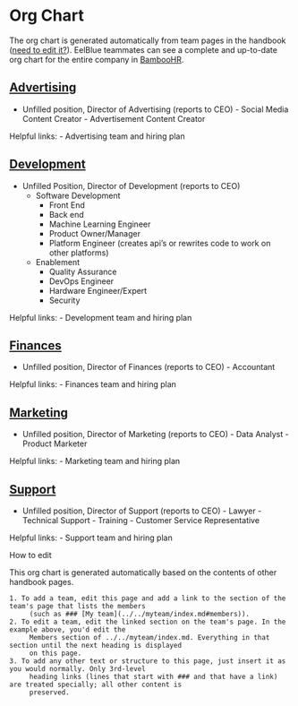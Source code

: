 # Org Chart

The org chart is generated automatically from team pages in the handbook ([need to edit it?]()). EelBlue teammates can see a complete and up-to-date org chart for the entire company in [BambooHR]().

## [Advertising]()

-   Unfilled position, Director of Advertising (reports to CEO) - Social Media Content Creator - Advertisement Content Creator

Helpful links: - Advertising team and hiring plan

## [Development]()

-   Unfilled Position, Director of Development (reports to CEO)
    -   Software Development
        -   Front End
        -   Back end
        -   Machine Learning Engineer
        -   Product Owner/Manager
        -   Platform Engineer (creates api’s or rewrites code to work on other platforms)
    -   Enablement
        -   Quality Assurance
        -   DevOps Engineer
        -   Hardware Engineer/Expert
        -   Security

Helpful links: - Development team and hiring plan

## [Finances]()

-   Unfilled position, Director of Finances (reports to CEO) - Accountant

Helpful links: - Finances team and hiring plan

## [Marketing]()

-   Unfilled position, Director of Marketing (reports to CEO) - Data Analyst - Product Marketer

Helpful links: - Marketing team and hiring plan

## [Support]()

-   Unfilled position, Director of Support (reports to CEO) - Lawyer - Technical Support - Training - Customer Service Representative

Helpful links: - Support team and hiring plan

How to edit

This org chart is generated automatically based on the contents of other handbook pages.

    1. To add a team, edit this page and add a link to the section of the team's page that lists the members
         (such as ### [My team](../../myteam/index.md#members)).
    2. To edit a team, edit the linked section on the team's page. In the example above, you'd edit the
         Members section of ../../myteam/index.md. Everything in that section until the next heading is displayed
         on this page.
    3. To add any other text or structure to this page, just insert it as you would normally. Only 3rd-level
         heading links (lines that start with ### and that have a link) are treated specially; all other content is
         preserved.
